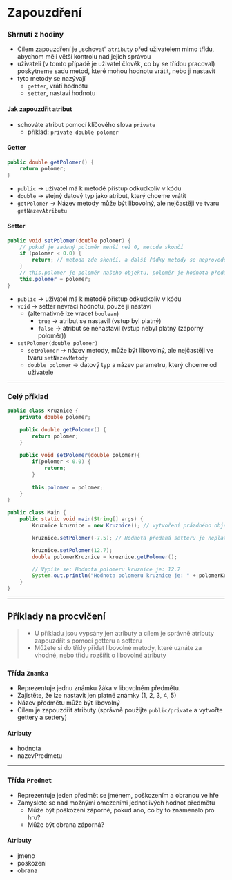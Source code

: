 # Zapouzdření

### Shrnutí z hodiny

- Cílem zapouzdření je „schovat“ `atributy` před uživatelem mimo třídu, abychom měli větší kontrolu nad jejich správou
- uživateli (v tomto případě je uživatel člověk, co by se třídou pracoval) poskytneme sadu metod, které mohou hodnotu vrátit, nebo ji nastavit
- tyto metody se nazývají
    - `getter`, vrátí hodnotu
    - `setter`, nastaví hodnotu

#### Jak zapouzdřit atribut

- schováte atribut pomocí klíčového slova `private`
    - příklad: `private double polomer`

#### Getter

```java
public double getPolomer() {
    return polomer;
}
```

- `public` -> uživatel má k metodě přístup odkudkoliv v kódu
- `double` -> stejný datový typ jako atribut, který chceme vrátit
- `getPolomer` -> Název metody může být libovolný, ale nejčastěji ve tvaru `getNazevAtributu`

#### Setter

```java
public void setPolomer(double polomer) {
    // pokud je zadaný poloměr menší než 0, metoda skončí
    if (polomer < 0.0) {
        return; // metoda zde skončí, a další řádky metody se neprovedou
    }
    // this.polomer je poloměr našeho objektu, poloměr je hodnota předaná v setteru
    this.polomer = polomer;
}
```

- `public` -> uživatel má k metodě přístup odkudkoliv v kódu
- `void` -> setter nevrací hodnotu, pouze ji nastaví
    - (alternativně lze vracet `boolean`)
        - `true` -> atribut se nastavil (vstup byl platný)
        - `false` -> atribut se nenastavil (vstup nebyl platný (záporný poloměr))
- `setPolomer(double polomer)`
    - `setPolomer` -> název metody, může být libovolný, ale nejčastěji ve tvaru `setNazevMetody`
    - `double polomer` -> datový typ a název parametru, který chceme od uživatele
---
### Celý příklad

```java
public class Kruznice {
    private double polomer;

    public double getPolomer() {
        return polomer;
    }
    
    public void setPolomer(double polomer){
        if(polomer < 0.0) {
            return;
        }
        
        this.polomer = polomer;
    }
}
```

```java
public class Main {
    public static void main(String[] args) {
        Kruznice kruznice = new Kruznice(); // vytvoření prázdného objektu

        kruznice.setPolomer(-7.5); // Hodnota předaná setteru je neplatná => nenastaví se

        kruznice.setPolomer(12.7);
        double polomerKruznice = kruznice.getPolomer();

        // Vypíše se: Hodnota polomeru kruznice je: 12.7
        System.out.println("Hodnota polomeru kruznice je: " + polomerKruznice);
    }
}
```


---
## Příklady na procvičení

> - U příkladu jsou vypsány jen atributy a cílem je správně atributy zapouzdřit s pomocí getteru a setteru
> - Můžete si do třídy přidat libovolné metody, které uznáte za vhodné, nebo třídu rozšířit o libovolné atributy

### Třída `Znamka`

- Reprezentuje jednu známku žáka v libovolném předmětu.
- Zajistěte, že lze nastavit jen platné známky (1, 2, 3, 4, 5)
- Název předmětu může být libovolný
- Cílem je zapouzdřit atributy (správně použijte `public/private` a vytvořte gettery a settery)

#### Atributy
- hodnota
- nazevPredmetu

---

### Třída `Predmet`

- Reprezentuje jeden předmět se jménem, poškozením a obranou ve hře
- Zamyslete se nad možnými omezeními jednotlivých hodnot předmětu
  - Může být poškození záporné, pokud ano, co by to znamenalo pro hru?
  - Může být obrana záporná?

#### Atributy
- jmeno
- poskozeni
- obrana